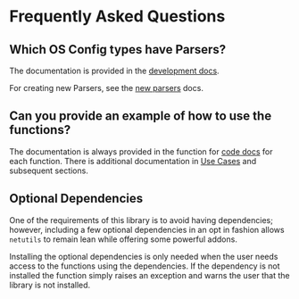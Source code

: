 # Frequently Asked Questions

## Which OS Config types have Parsers?

The documentation is provided in the [development docs](../../dev/dev_config/#current-included-parsers).

For creating new Parsers, see the [new parsers](../../dev/dev_config/#new-parsers) docs.

## Can you provide an example of how to use the functions?

The documentation is always provided in the function for [code docs](../../dev/code_reference/) for each function. There is additional documentation in [Use Cases](../lib_use_cases/) and subsequent sections.

## Optional Dependencies
One of the requirements of this library is to avoid having dependencies; however, including a few optional dependencies in an opt in fashion allows `netutils` to remain lean while offering some powerful addons.

Installing the optional dependencies is only needed when the user needs access to the functions using the dependencies. If the dependency is not installed the function simply raises an exception and warns the user that the library is not installed.
